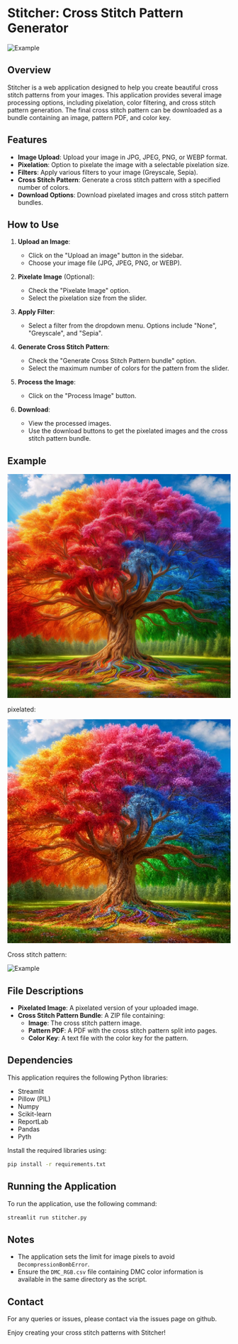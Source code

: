 # Stitcher: Cross Stitch Pattern Generator

![Example](\images\logo.png)

## Overview
Stitcher is a web application designed to help you create beautiful cross stitch patterns from your images. This application provides several image processing options, including pixelation, color filtering, and cross stitch pattern generation. The final cross stitch pattern can be downloaded as a bundle containing an image, pattern PDF, and color key.

## Features
- **Image Upload**: Upload your image in JPG, JPEG, PNG, or WEBP format.
- **Pixelation**: Option to pixelate the image with a selectable pixelation size.
- **Filters**: Apply various filters to your image (Greyscale, Sepia).
- **Cross Stitch Pattern**: Generate a cross stitch pattern with a specified number of colors.
- **Download Options**: Download pixelated images and cross stitch pattern bundles.

## How to Use
1. **Upload an Image**:
    - Click on the "Upload an image" button in the sidebar.
    - Choose your image file (JPG, JPEG, PNG, or WEBP).

2. **Pixelate Image** (Optional):
    - Check the "Pixelate Image" option.
    - Select the pixelation size from the slider.

3. **Apply Filter**:
    - Select a filter from the dropdown menu. Options include "None", "Greyscale", and "Sepia".

4. **Generate Cross Stitch Pattern**:
    - Check the "Generate Cross Stitch Pattern bundle" option.
    - Select the maximum number of colors for the pattern from the slider.

5. **Process the Image**:
    - Click on the "Process Image" button.

6. **Download**:
    - View the processed images.
    - Use the download buttons to get the pixelated images and the cross stitch pattern bundle.


## Example

![Example](\images\base.png)

pixelated:

![Example](\images\pixelated.jpg)

Cross stitch pattern:

![Example](\images\cross_stitch_image.png)


## File Descriptions
- **Pixelated Image**: A pixelated version of your uploaded image.
- **Cross Stitch Pattern Bundle**: A ZIP file containing:
  - **Image**: The cross stitch pattern image.
  - **Pattern PDF**: A PDF with the cross stitch pattern split into pages.
  - **Color Key**: A text file with the color key for the pattern.

## Dependencies
This application requires the following Python libraries:
- Streamlit
- Pillow (PIL)
- Numpy
- Scikit-learn
- ReportLab
- Pandas
- Pyth

Install the required libraries using:
```bash
pip install -r requirements.txt
```

## Running the Application
To run the application, use the following command:
```bash
streamlit run stitcher.py
```

## Notes
- The application sets the limit for image pixels to avoid `DecompressionBombError`.
- Ensure the `DMC_RGB.csv` file containing DMC color information is available in the same directory as the script.

## Contact
For any queries or issues, please contact via the issues page on github.

Enjoy creating your cross stitch patterns with Stitcher!